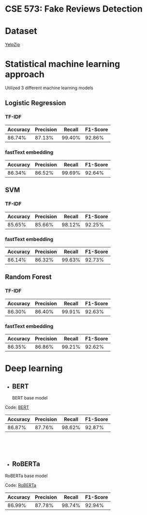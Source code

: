 # CSE 573: Fake Reviews Detection



# Dataset

[YelpZip](https://github.com/Remilistrasza/CSE573-Fake-Review-Detection/tree/main/YelpZip)



# Statistical machine learning approach

Utilized 3 different machine learning models

## Logistic Regression

### TF-IDF

| Accuracy | Precision | Recall | F1-Score |
| -------- | --------- | ------ | -------- |
| 86.74%   |   87.13%   | 99.40% |  92.86%  |



### fastText embedding


| Accuracy | Precision | Recall | F1-Score |
| -------- | --------- | ------ | -------- |
| 86.34%   |   86.52%   | 99.69% |  92.64%  |



## SVM

### TF-IDF

| Accuracy | Precision | Recall | F1-Score |
| -------- | --------- | ------ | -------- |
| 85.65%   |   85.66%  | 98.12% |  92.25%  |



### fastText embedding


| Accuracy | Precision | Recall | F1-Score |
| -------- | --------- | ------ | -------- |
| 86.14%   |   86.32%  | 99.63% |  92.73%  |



## Random Forest

### TF-IDF

| Accuracy | Precision | Recall | F1-Score |
| -------- | --------- | ------ | -------- |
| 86.30%   |   86.40%  | 99.91% |  92.63%  |



### fastText embedding


| Accuracy | Precision | Recall | F1-Score |
| -------- | --------- | ------ | -------- |
| 86.35%   |   86.86%  | 99.21% |  92.62%  |



# Deep learning



* ## BERT

  BERT base model



Code: [BERT](https://github.com/Remilistrasza/CSE573-Fake-Review-Detection/blob/main/src/Language_Model_BERT.ipynb)





| Accuracy | Precision | Recall | F1-Score |
| -------- | --------- | ------ | -------- |
| 86.87%   | 87.76%    | 98.62% | 92.87%   |



<br />

​                   


* ## RoBERTa

 RoBERTa base model



Code: [RoBERTa](https://github.com/Remilistrasza/CSE573-Fake-Review-Detection/blob/main/src/Language_Model_RoBERTa.ipynb)



| Accuracy | Precision | Recall | F1-Score |
| -------- | --------- | ------ | -------- |
| 86.99%   |  87.78%   | 98.74% |  92.94%  |
